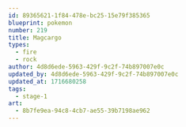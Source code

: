 ```yaml
---
id: 89365621-1f84-478e-bc25-15e79f385365
blueprint: pokemon
number: 219
title: Magcargo
types:
  - fire
  - rock
author: 4d8d6ede-5963-429f-9c2f-74b897007e0c
updated_by: 4d8d6ede-5963-429f-9c2f-74b897007e0c
updated_at: 1716680258
tags:
  - stage-1
art:
  - 8b7fe9ea-94c8-4cb7-ae55-39b7198ae962
---
```

